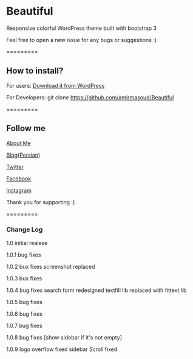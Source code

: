 <h1>Beautiful</h1>


Responsive colorful WordPress theme built with bootstrap 3

Feel free to open a new issue for any bugs or suggestions :)

=========

<h2>How to install?</h2>


For users: <a href="hhtp://wordpress.org/themes/beautiful">Download it from WordPress</a>

For Developers: git clone https://github.com/amirmasoud/Beautiful

=========

<h2>Follow me</h2>


<a href="http://blog.chakosh.ir/">About Me</a>

<a href="http://chakosh.ir">Blog(Persian)</a>

<a href="http://twitter.com/ChakoshDev">Twitter</a>

<a href="http://facebook.com/ChakoshDev">Facebook</a>

<a href="http://instagram.com/amirmasoud32">Instagram</a>

Thank you for supporting :)

=========


<h3>Change Log</h3>


1.0
initial realese

1.0.1
bug fixes

1.0.2
bux fixes
screenshot replaced

1.0.3
bux fixes

1.0.4
bug fixes
search form redesigned
textfill lib replaced with fittext lib

1.0.5
bug fixes

1.0.6
bug fixes

1.0.7
bug fixes

1.0.8
bug fixes
[show sidebar if it's not empty]

1.0.9
logo overflow fixed
sidebar Scroll fixed
